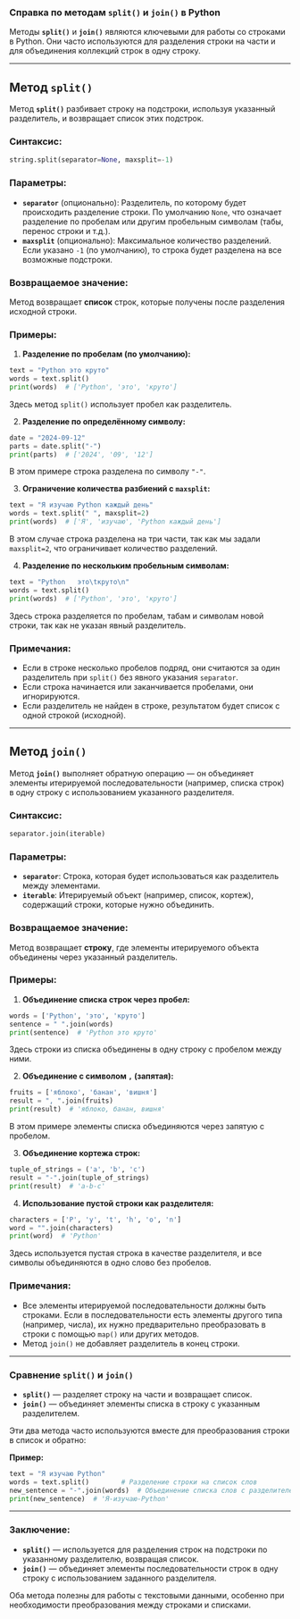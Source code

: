### Справка по методам `split()` и `join()` в Python

Методы **`split()`** и **`join()`** являются ключевыми для работы со строками в Python. Они часто используются для разделения строки на части и для объединения коллекций строк в одну строку.

---

## Метод `split()`

Метод **`split()`** разбивает строку на подстроки, используя указанный разделитель, и возвращает список этих подстрок.

### Синтаксис:

```python
string.split(separator=None, maxsplit=-1)
```

### Параметры:
- **`separator`** (опционально): Разделитель, по которому будет происходить разделение строки. По умолчанию `None`, что означает разделение по пробелам или другим пробельным символам (табы, перенос строки и т.д.).
- **`maxsplit`** (опционально): Максимальное количество разделений. Если указано `-1` (по умолчанию), то строка будет разделена на все возможные подстроки.

### Возвращаемое значение:
Метод возвращает **список** строк, которые получены после разделения исходной строки.

### Примеры:

1. **Разделение по пробелам (по умолчанию):**

```python
text = "Python это круто"
words = text.split()
print(words)  # ['Python', 'это', 'круто']
```

Здесь метод `split()` использует пробел как разделитель.

2. **Разделение по определённому символу:**

```python
date = "2024-09-12"
parts = date.split("-")
print(parts)  # ['2024', '09', '12']
```

В этом примере строка разделена по символу `"-"`.

3. **Ограничение количества разбиений с `maxsplit`:**

```python
text = "Я изучаю Python каждый день"
words = text.split(" ", maxsplit=2)
print(words)  # ['Я', 'изучаю', 'Python каждый день']
```

В этом случае строка разделена на три части, так как мы задали `maxsplit=2`, что ограничивает количество разделений.

4. **Разделение по нескольким пробельным символам:**

```python
text = "Python   это\tкруто\n"
words = text.split()
print(words)  # ['Python', 'это', 'круто']
```

Здесь строка разделяется по пробелам, табам и символам новой строки, так как не указан явный разделитель.

### Примечания:
- Если в строке несколько пробелов подряд, они считаются за один разделитель при `split()` без явного указания `separator`.
- Если строка начинается или заканчивается пробелами, они игнорируются.
- Если разделитель не найден в строке, результатом будет список с одной строкой (исходной).

---

## Метод `join()`

Метод **`join()`** выполняет обратную операцию — он объединяет элементы итерируемой последовательности (например, списка строк) в одну строку с использованием указанного разделителя.

### Синтаксис:

```python
separator.join(iterable)
```

### Параметры:
- **`separator`**: Строка, которая будет использоваться как разделитель между элементами.
- **`iterable`**: Итерируемый объект (например, список, кортеж), содержащий строки, которые нужно объединить.

### Возвращаемое значение:
Метод возвращает **строку**, где элементы итерируемого объекта объединены через указанный разделитель.

### Примеры:

1. **Объединение списка строк через пробел:**

```python
words = ['Python', 'это', 'круто']
sentence = " ".join(words)
print(sentence)  # 'Python это круто'
```

Здесь строки из списка объединены в одну строку с пробелом между ними.

2. **Объединение с символом `,` (запятая):**

```python
fruits = ['яблоко', 'банан', 'вишня']
result = ", ".join(fruits)
print(result)  # 'яблоко, банан, вишня'
```

В этом примере элементы списка объединяются через запятую с пробелом.

3. **Объединение кортежа строк:**

```python
tuple_of_strings = ('a', 'b', 'c')
result = "-".join(tuple_of_strings)
print(result)  # 'a-b-c'
```

4. **Использование пустой строки как разделителя:**

```python
characters = ['P', 'y', 't', 'h', 'o', 'n']
word = "".join(characters)
print(word)  # 'Python'
```

Здесь используется пустая строка в качестве разделителя, и все символы объединяются в одно слово без пробелов.

### Примечания:
- Все элементы итерируемой последовательности должны быть строками. Если в последовательности есть элементы другого типа (например, числа), их нужно предварительно преобразовать в строки с помощью `map()` или других методов.
- Метод `join()` не добавляет разделитель в конец строки.

---

### Сравнение `split()` и `join()`

- **`split()`** — разделяет строку на части и возвращает список.
- **`join()`** — объединяет элементы списка в строку с указанным разделителем.

Эти два метода часто используются вместе для преобразования строки в список и обратно:

**Пример:**
```python
text = "Я изучаю Python"
words = text.split()        # Разделение строки на список слов
new_sentence = "-".join(words)  # Объединение списка слов с разделителем '-'
print(new_sentence)  # 'Я-изучаю-Python'
```

---

### Заключение:

- **`split()`** — используется для разделения строк на подстроки по указанному разделителю, возвращая список.
- **`join()`** — объединяет элементы последовательности строк в одну строку с использованием заданного разделителя.

Оба метода полезны для работы с текстовыми данными, особенно при необходимости преобразования между строками и списками.